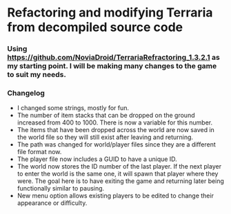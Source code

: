 Refactoring and modifying Terraria from decompiled source code
========

### Using https://github.com/NoviaDroid/TerrariaRefractoring_1.3.2.1 as my starting point. I will be making many changes to the game to suit my needs.

### Changelog
* I changed some strings, mostly for fun.
* The number of item stacks that can be dropped on the ground increased from 400 to 1000. There is now a variable for this number.
* The items that have been dropped across the world are now saved in the world file so they will still exist after leaving and returning.
* The path was changed for world/player files since they are a different file format now.
* The player file now includes a GUID to have a unique ID.
* The world now stores the ID number of the last player. If the next player to enter the world is the same one, it will spawn that player where they were. The goal here is to have exiting the game and returning later being functionally similar to pausing.
* New menu option allows existing players to be edited to change their appearance or difficulty.
